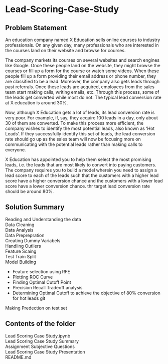 # Lead-Scoring-Case-Study
## Problem Statement
An education company named X Education sells online courses to industry professionals. On any given day, many professionals who are interested in the courses land on their website and browse for courses. 

 

The company markets its courses on several websites and search engines like Google. Once these people land on the website, they might browse the courses or fill up a form for the course or watch some videos. When these people fill up a form providing their email address or phone number, they are classified to be a lead. Moreover, the company also gets leads through past referrals. Once these leads are acquired, employees from the sales team start making calls, writing emails, etc. Through this process, some of the leads get converted while most do not. The typical lead conversion rate at X education is around 30%. 

 

Now, although X Education gets a lot of leads, its lead conversion rate is very poor. For example, if, say, they acquire 100 leads in a day, only about 30 of them are converted. To make this process more efficient, the company wishes to identify the most potential leads, also known as ‘Hot Leads’. If they successfully identify this set of leads, the lead conversion rate should go up as the sales team will now be focusing more on communicating with the potential leads rather than making calls to everyone. 

X Education has appointed you to help them select the most promising leads, i.e. the leads that are most likely to convert into paying customers. The company requires you to build a model wherein you need to assign a lead score to each of the leads such that the customers with a higher lead score have a higher conversion chance and the customers with a lower lead score have a lower conversion chance. thr target lead conversion rate should be around 80%.

## Solution Summary
 Reading and Understanding the data \
 Data Cleaning \
 Data Analysis\
 Data Preprepration\
    Creating Dummy Variabels\
    Handling Outliers\
    Feature Scaing\
 Test Train Split\
 Model Building
   * Feature selection using RFE
   * Plotting ROC Curve
   * Finding Optimal Cutoff Point
   * Precision Recall Tradeoff analysis
   * Determining Optimal Cutoff to achieve the objective of 80% conversion for hot leads git 

 Making Predection on test set

 ## Contents of the folder
 Lead Scoring Case Study.ipynb\
 Lead Scoring Case Study Summary\
 Assignment Subjective Questions\
 Lead Scoring Case Study Presentation\
 README.md
